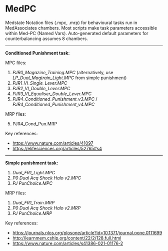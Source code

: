 # MedPC
Medstate Notation files (.mpc, .mrp) for behavioural tasks run in MedAssociates chambers. Most scripts make task parameters accessible within Med-PC (Named Vars). Auto-generated default parameters for counterbalancing assumes 8 chambers.  
 
** **
**Conditioned Punishment task:**

MPC files:
1. *PJR0_Magazine_Training.MPC* (alternatively, use *LP_Dual_Magtrain_Light.MPC* from simple punishment)
2. *PJR1_VI_Single_Lever.MPC*
3. *PJR2_VI_Double_Lever.MPC*
4. *PJR3_VI_Equaliser_Double_Lever.MPC*
5. *PJR4_Conditioned_Punishment_v3.MPC* / *PJR4_Conditioned_Punishment_v4.MPC*

MRP files:

5. PJR4_Cond_Pun.MRP

Key references:
- https://www.nature.com/articles/41097
- https://elifesciences.org/articles/52765#s4

** **
**Simple punishment task:**
1. *Dual_FR1_Light.MPC*
2. *P0 Dual Acq Shock Halo v2.MPC*
3. *PJ PunChoice.MPC*

MRP files:
1. *Dual_FR1_Train.MRP*
2. *P0 Dual Acq Shock Halo v2.MRP*
3. *PJ PunChoice.MRP*

Key references:
- https://journals.plos.org/plosone/article?id=10.1371/journal.pone.0111699
- http://learnmem.cshlp.org/content/22/2/128.full.html
- https://www.nature.com/articles/s41386-021-01176-2
